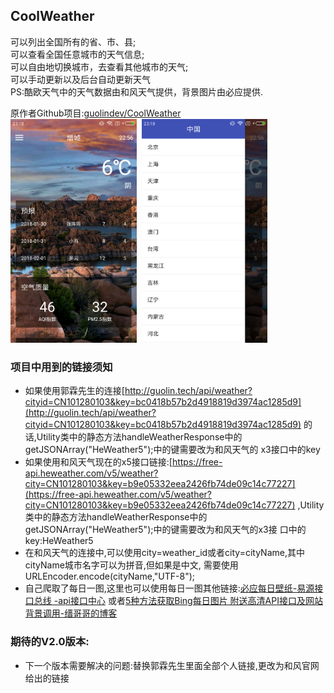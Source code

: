 ## CoolWeather
可以列出全国所有的省、市、县; <br/>
可以查看全国任意城市的天气信息; <br/>
可以自由地切换城市，去查看其他城市的天气; <br/>
可以手动更新以及后台自动更新天气 <br/>
PS:酷欧天气中的天气数据由和风天气提供，背景图片由必应提供.

原作者Github项目:[guolindev/CoolWeather](https://github.com/guolindev/booksource/tree/master/chapter14/CoolWeather) <br/>
<a href="../art/coolweather_home.png"><img src="../art/coolweather_home.png" width="40%"/></a><img height="0" width="8px"/><a href="../art/coolweather_list.png"><img src="../art/coolweather_list.png" width="40%"/></a><img height="0" width="8px"/>


### 项目中用到的链接须知
* 如果使用郭霖先生的连接[http://guolin.tech/api/weather?cityid=CN101280103&key=bc0418b57b2d4918819d3974ac1285d9](http://guolin.tech/api/weather?cityid=CN101280103&key=bc0418b57b2d4918819d3974ac1285d9)
  的话,Utility类中的静态方法handleWeatherResponse中的getJSONArray("HeWeather5");中的键需要改为和风天气的
  x3接口中的key
* 如果使用和风天气现在的x5接口链接:[https://free-api.heweather.com/v5/weather?city=CN101280103&key=b9e05332eea2426fb74de09c14c77227](https://free-api.heweather.com/v5/weather?city=CN101280103&key=b9e05332eea2426fb74de09c14c77227)
  ,Utility类中的静态方法handleWeatherResponse中的getJSONArray("HeWeather5");中的键需要改为和风天气的x3接
  口中的key:HeWeather5
* 在和风天气的连接中,可以使用city=weather_id或者city=cityName,其中cityName城市名字可以为拼音,但如果是中文,
 需要使用URLEncoder.encode(cityName,"UTF-8");
* 自己爬取了每日一图,这里也可以使用每日一图其他链接:[必应每日壁纸-易源接口总线
  -api接口中心](https://www.showapi.com/api/lookPoint/1287)
  或者[5种方法获取Bing每日图片 附送高清API接口及网站背景调用-缙哥哥的博客](https://www.dujin.org/fenxiang/jiaocheng/3618.html)

 
### 期待的V2.0版本:
* 下一个版本需要解决的问题:替换郭霖先生里面全部个人链接,更改为和风官网给出的链接

  
  
